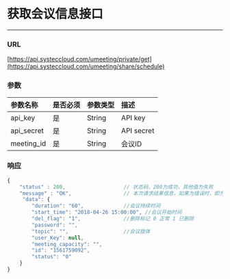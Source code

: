 # 获取会议信息接口

---

### URL

[https://api.systeccloud.com/umeeting/private/get](https://api.systeccloud.com/umeeting/share/schedule)

### 参数

| 参数名称 | 是否必须 | 参数类型 | 描述 |
| :--- | :--- | :--- | :--- |
| api\_key | 是 | String | API key |
| api\_secret | 是 | String | API secret |
| meeting\_id | 是 | String | 会议ID |

### 响应

```js
{
    "status" : 200,                   // 状态码，200为成功，其他值为失败
    "message" : "OK",                 // 本次请求结果信息，如果为错误时，即为详细的错误信息  
     "data": {
        "duration": "60",             //会议持续时间
        "start_time": "2018-04-26 15:00:00", //会议开始时间
        "del_flag": "1",              //删除标记 0 正常 1 已删除
        "password": "",
        "topic": "",                  //会议肢体
        "user_Key": null,
        "meeting_capacity": "",     
        "id": "1561759092",
        "status": "0"
    }
}
```



